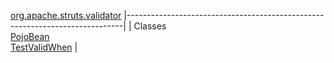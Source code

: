 [org.apache.struts.validator](../../../../org/apache/struts/validator/package-summary.html.md)
|-----------------------------------------------------------------------------|
| Classes                                                                     
  [PojoBean](PojoBean.html.md "class in org.apache.struts.validator")            
  [TestValidWhen](TestValidWhen.html.md "class in org.apache.struts.validator")  |


